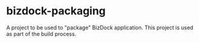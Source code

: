# bizdock-packaging
A project to be used to "package" BizDock application. This project is used as part of the build process.
